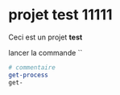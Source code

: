 # projet test 11111

Ceci est un projet **test**

lancer la commande `` 
``` powershell
# commentaire
get-process
get-


```
